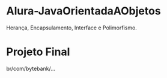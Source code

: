 # Alura-JavaOrientadaAObjetos
Herança, Encapsulamento, Interface e Polimorfismo.

# Projeto Final
br/com/bytebank/...
